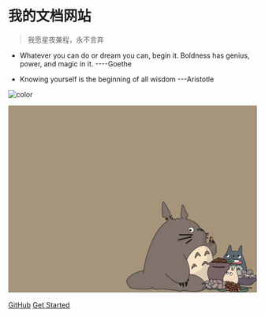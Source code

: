 <!-- ![logo](_media/icon.svg) -->
# 我的文档网站


> 我愿星夜兼程，永不言弃

   * Whatever you can do or dream you can, begin it. Boldness has genius, power, and magic in it.  ----Goethe


   * Knowing yourself is the beginning of all wisdom   ---Aristotle


<!-- 背景色 -->
![color](#2f4253)


<!-- 背景图片 -->
![](_media/bg.jpg)



[GitHub](https://github.com/yuutong/Notes_yu/tree/master/)
[Get Started](home.md)
